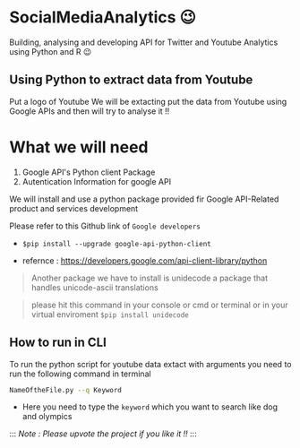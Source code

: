 # SocialMediaAnalytics :wink:
Building, analysing and developing API for Twitter and Youtube Analytics using Python and R :wink:


## Using Python to extract data from Youtube
Put a logo of Youtube
We will be extacting put the data from Youtube using Google APIs and then will try to analyse it !!

# What we will need
1. Google API's Python client Package
2. Autentication Information for google API

We will install and use a python package provided fir Google API-Related product and services development

Please refer to this Github link of `Google developers`
- `$pip install --upgrade google-api-python-client`


- refernce : https://developers.google.com/api-client-library/python

> Another package we have to install is unidecode a package that handles unicode-ascii 
> translations


> please hit this command in your console or cmd or terminal or in your virtual enviroment
> `$pip install unidecode`

## How to run in CLI

To run the python script for youtube data extact with arguments you need to run the following command in terminal

```sh
NameOftheFile.py --q Keyword
```
- Here you need to type the `keyword` which you want to search like dog and olympics

:::
*Note : Please upvote the project if you like it !!*
:::

